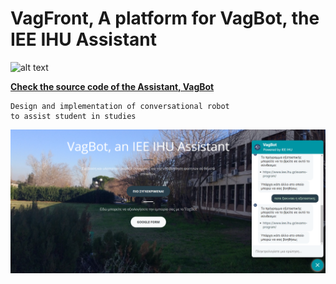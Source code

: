 # VagFront, A platform for VagBot, the IEE IHU Assistant
![alt text](https://raw.githubusercontent.com/vagmark30/VagBot/main/imgs/IEE_logo_v2.svg)

**[Check the source code of the Assistant, VagBot](https://github.com/vagmark30/VagBot/)**

```
Design and implementation of conversational robot 
to assist student in studies
```
![alt text](https://raw.githubusercontent.com/vagmark30/VagBot/main/imgs/DemoDE.png)